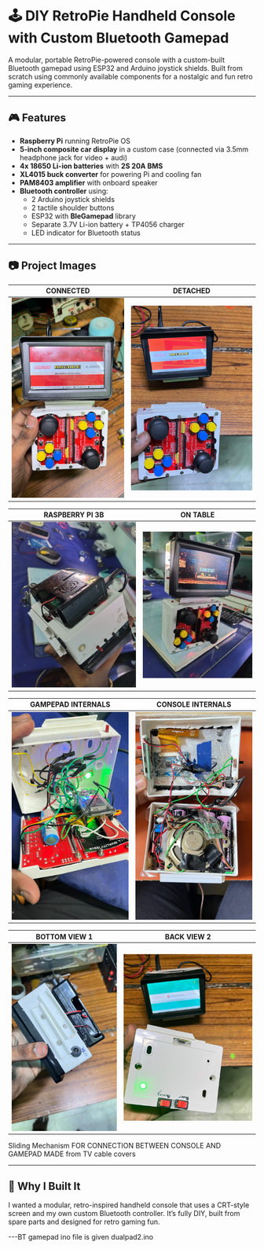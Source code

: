 # 🕹️ DIY RetroPie Handheld Console with Custom Bluetooth Gamepad

A modular, portable RetroPie-powered console with a custom-built Bluetooth gamepad using ESP32 and Arduino joystick shields. Built from scratch using commonly available components for a nostalgic and fun retro gaming experience.

---

## 🎮 Features

- **Raspberry Pi** running RetroPie OS
- **5-inch composite car display** in a custom case (connected via 3.5mm headphone jack for video + audi)
- **4x 18650 Li-ion batteries** with **2S 20A BMS**
- **XL4015 buck converter** for powering Pi and cooling fan
- **PAM8403 amplifier** with onboard speaker
- **Bluetooth controller** using:
  - 2 Arduino joystick shields
  - 2 tactile shoulder buttons
  - ESP32 with **BleGamepad** library
  - Separate 3.7V Li-ion battery + TP4056 charger
  - LED indicator for Bluetooth status

---

## 📷 Project Images

| CONNECTED | DETACHED  |
|---------|---------|
| ![Image 1](image1.jpg) | ![Image 2](image2.jpg) |

| RASPBERRY PI 3B | ON TABLE |
|---------|---------|
| ![Image 3](image3.jpg) | ![Image 4](image4.jpg) |

| GAMPEPAD INTERNALS | CONSOLE INTERNALS |
|---------|---------|
| ![Image 5](image5.jpg) | ![Image 6](image6.jpg) |

| BOTTOM VIEW 1 | BACK VIEW 2 |
|---------|---------|
| ![Image 7](image7.jpg) | ![Image 8](image8.jpg) |

Sliding Mechanism 
FOR CONNECTION BETWEEN CONSOLE AND GAMEPAD MADE from TV cable covers



---

## 🧠 Why I Built It

I wanted a modular, retro-inspired handheld console that uses a CRT-style screen and my own custom Bluetooth controller. It’s fully DIY, built from spare parts and designed for retro gaming fun.

---BT gamepad ino file is given dualpad2.ino 
